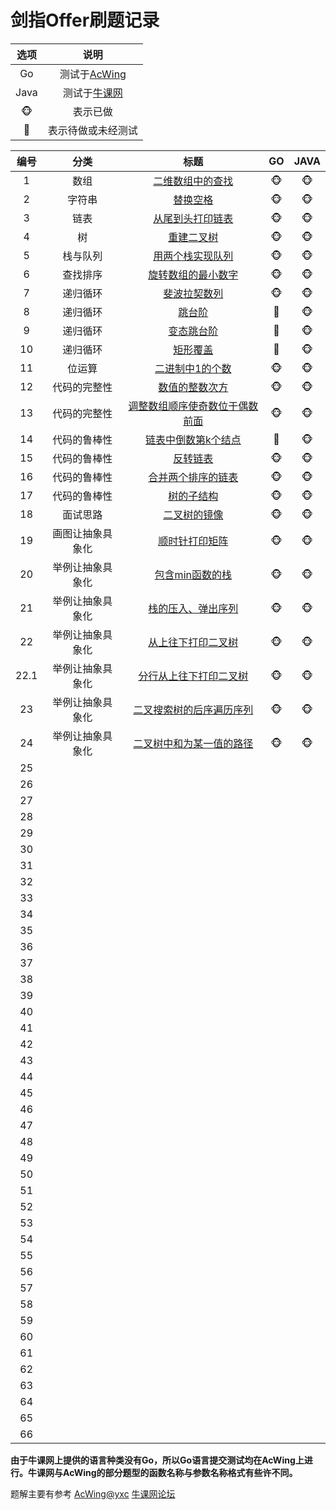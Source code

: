 # 剑指Offer刷题记录

|选项|说明|
|:--:|:--:|
|Go|测试于[AcWing](https://acwing.com)|
|Java|测试于[牛课网](https://www.nowcoder.com/)|
|:monkey_face:|表示已做|
|:see_no_evil:|表示待做或未经测试|



| 编号 | 分类 |       标题       |  GO   | JAVA |
| :--: | :--: | :--------------: | :---: | :--: |
|  1   | 数组 | [二维数组中的查找](1.[数组]二维数组中的查找.md) | :monkey_face: | :monkey_face: |
| 2 | 字符串 | [替换空格](2.[字符串]替换空格.md) | :monkey_face: | :monkey_face: |
| 3 | 链表 | [从尾到头打印链表](3.[链表]从尾到头打印链表.md) | :monkey_face: | :monkey_face: |
| 4 | 树 | [重建二叉树](4.[树]重建二叉树.md) | :monkey_face: | :monkey_face: |
| 5 | 栈与队列 | [用两个栈实现队列](5.[栈与队列]用两个栈实现队列.md) | :monkey_face: | :monkey_face: |
| 6 | 查找排序 | [旋转数组的最小数字](6.[查找排序]旋转数组的最小数字.md) | :monkey_face: | :monkey_face: |
| 7 | 递归循环 | [斐波拉契数列](7.[递归循环]斐波拉契数列.md) | :monkey_face: | :monkey_face: |
| 8 | 递归循环 | [跳台阶](8.[递归循环]跳台阶.md) | :see_no_evil: | :monkey_face: |
| 9 | 递归循环 | [变态跳台阶](9.[递归循环]变态跳台阶.md) | :see_no_evil: | :monkey_face: |
| 10 | 递归循环 | [矩形覆盖](10.[递归循环]矩形覆盖.md) | :see_no_evil: | :monkey_face: |
| 11 | 位运算 | [二进制中1的个数](11.[位运算]二进制中1的个数.md) | :monkey_face: | :monkey_face: |
| 12 | 代码的完整性 | [数值的整数次方](12.[代码的完整性]数值的整数次方.md) | :monkey_face: | :monkey_face: |
| 13 | 代码的完整性 | [调整数组顺序使奇数位于偶数前面](13.[代码的完整性]调整数组顺序使奇数位于偶数前面.md) | :monkey_face: | :monkey_face: |
| 14 | 代码的鲁棒性 | [链表中倒数第k个结点](14.[代码的鲁棒性]链表中倒数第k个结点.md) | :see_no_evil: | :monkey_face: |
| 15 | 代码的鲁棒性 | [反转链表](15.[代码的鲁棒性]反转链表.md) | :monkey_face: | :monkey_face: |
| 16 | 代码的鲁棒性 | [合并两个排序的链表](16.[代码的鲁棒性]合并两个排序的链表.md) | :monkey_face: | :monkey_face: |
| 17 | 代码的鲁棒性 | [树的子结构](17.[代码的鲁棒性]树的子结构.md) | :monkey_face: | :monkey_face: |
| 18 | 面试思路 | [二叉树的镜像](18.[面试思路]二叉树的镜像.md) | :monkey_face: | :monkey_face: |
| 19 | 画图让抽象具象化 | [顺时针打印矩阵](19.[画图让抽象具象化]顺时针打印矩阵.md) | :monkey_face: | :monkey_face: |
| 20 | 举例让抽象具象化 | [包含min函数的栈](20.[举例让抽象具象化]包含min函数的栈.md) | :monkey_face: | :monkey_face: |
| 21 | 举例让抽象具象化 | [栈的压入、弹出序列](21.[举例让抽象具象化]栈的压入、弹出序列.md) | :monkey_face: | :monkey_face: |
| 22 | 举例让抽象具象化 | [从上往下打印二叉树](22.[举例让抽象具象化]从上往下打印二叉树.md) | :monkey_face: | :monkey_face: |
| 22.1 | 举例让抽象具象化 | [分行从上往下打印二叉树](22.1.[举例让抽象具象化]分行从上往下打印二叉树.md) | :monkey_face: | :monkey_face: |
| 23 | 举例让抽象具象化 | [二叉搜索树的后序遍历序列](23.[举例让抽象具象化]二叉搜索树的后序遍历序列.md) | :monkey_face: | :monkey_face: |
| 24 | 举例让抽象具象化 | [二叉树中和为某一值的路径](24.[举例让抽象具象化]二叉树中和为某一值的路径.md) | :monkey_face: | :monkey_face: |
| 25 |  |  |  |  |
| 26 |  |  |  |  |
| 27 |  |  |  |  |
| 28 |  |  |  |  |
| 29 |  |  |  |  |
| 30 |  |  |  |  |
| 31 |  |  |  |  |
| 32 |  |  |  |  |
| 33 |  |  |  |  |
| 34 |  |  |  |  |
| 35 |  |  |  |  |
| 36 |  |  |  |  |
| 37 |  |  |  |  |
| 38 |  |  |  |  |
| 39 |  |  |  |  |
| 40 |  |  |  |  |
| 41 |  |  |  |  |
| 42 |  |  |  |  |
| 43 |  |  |  |  |
| 44 |  |  |  |  |
| 45 |  |  |  |  |
| 46 |  |  |  |  |
| 47 |  |  |  |  |
| 48 |  |  |  |  |
| 49 |  |  |  |  |
| 50 |  |  |  |  |
| 51 |  |  |  |  |
| 52 |  |  |  |  |
| 53 |  |  |  |  |
| 54 |  |  |  |  |
| 55 |  |  |  |  |
| 56 |  |  |  |  |
| 57 |  |  |  |  |
| 58 |  |  |  |  |
| 59 |  |  |  |  |
| 60 |  |  |  |  |
| 61 |  |  |  |  |
| 62 |  |  |  |  |
| 63 |  |  |  |  |
| 64 |  |  |  |  |
| 65 |  |  |  |  |
| 66 |  |  |  |  |

**由于牛课网上提供的语言种类没有Go，所以Go语言提交测试均在AcWing上进行。牛课网与AcWing的部分题型的函数名称与参数名称格式有些许不同。**

题解主要有参考 [AcWing@yxc](https://www.acwing.com/user/myspace/index/1/) [牛课网论坛](https://www.nowcoder.com/ta/coding-interviews)

